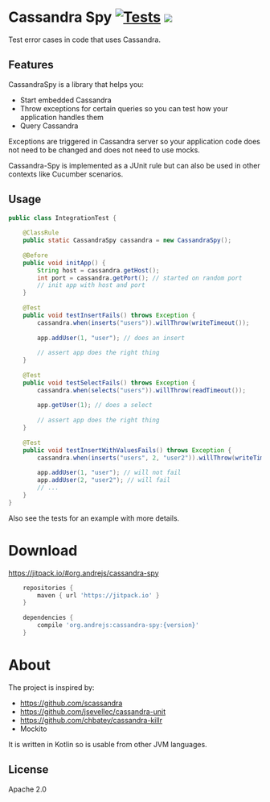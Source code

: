 # Cassandra Spy [![Tests](https://circleci.com/gh/ajermakovics/cassandra-spy.svg?style=shield)](https://circleci.com/gh/ajermakovics/cassandra-spy) [![](https://jitpack.io/v/org.andrejs/cassandra-spy.svg)](https://jitpack.io/#org.andrejs/cassandra-spy)

Test error cases in code that uses Cassandra.

## Features

CassandraSpy is a library that helps you:

- Start embedded Cassandra
- Throw exceptions for certain queries so you can test how your application handles them
- Query Cassandra

Exceptions are triggered in Cassandra server so your application code does not need to be changed 
and does not need to use mocks.

Cassandra-Spy is implemented as a JUnit rule but can also be used in other contexts like Cucumber scenarios.

## Usage

```java
public class IntegrationTest {
    
    @ClassRule
    public static CassandraSpy cassandra = new CassandraSpy();
    
    @Before
    public void initApp() {
        String host = cassandra.getHost();
        int port = cassandra.getPort(); // started on random port
        // init app with host and port
    }
    
    @Test
    public void testInsertFails() throws Exception {
        cassandra.when(inserts("users")).willThrow(writeTimeout());
        
        app.addUser(1, "user"); // does an insert
        
        // assert app does the right thing
    }
    
    @Test
    public void testSelectFails() throws Exception {
        cassandra.when(selects("users")).willThrow(readTimeout());
        
        app.getUser(1); // does a select
        
        // assert app does the right thing
    }
    
    @Test
    public void testInsertWithValuesFails() throws Exception {
        cassandra.when(inserts("users", 2, "user2")).willThrow(writeTimeout());
        
        app.addUser(1, "user"); // will not fail
        app.addUser(2, "user2"); // will fail
        // ...
    }
}

```

Also see the tests for an example with more details.

# Download

https://jitpack.io/#org.andrejs/cassandra-spy

```gradle
    repositories {
        maven { url 'https://jitpack.io' }
    }
    
    dependencies {
        compile 'org.andrejs:cassandra-spy:{version}'
    }
```

# About

The project is inspired by:
 - https://github.com/scassandra
 - https://github.com/jsevellec/cassandra-unit
 - https://github.com/chbatey/cassandra-killr
 - Mockito
    
It is written in Kotlin so is usable from other JVM languages.

## License

Apache 2.0
